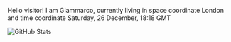 Hello visitor! I am Giammarco, currently living in space coordinate London and time coordinate Saturday, 26 December, 18:18 GMT

![GitHub Stats](https://github-readme-stats.vercel.app/api?username=grcasanova)
